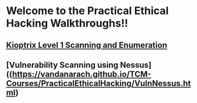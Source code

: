 # Welcome to the Practical Ethical Hacking Walkthroughs!!





## [Kioptrix Level 1 Scanning and Enumeration](https://vandanarach.github.io/TCM-Courses/PracticalEthicalHacking/KioptrixLevel1_ScanningNEnum.html)

## [Vulnerability Scanning using Nessus]((https://vandanarach.github.io/TCM-Courses/PracticalEthicalHacking/VulnNessus.html)


